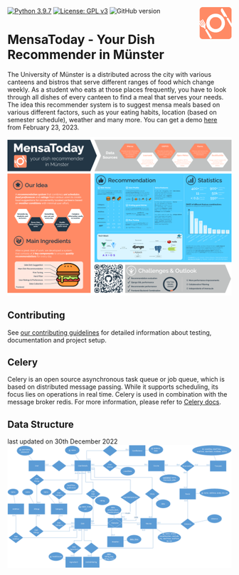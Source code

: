 [![Python 3.9.7](https://img.shields.io/badge/python-3.9-orange.svg)](https://www.python.org/downloads/release/python-390/) [![License: GPL v3](https://img.shields.io/badge/License-GPLv3-blue.svg)](https://www.gnu.org/licenses/gpl-3.0) ![GitHub version](https://img.shields.io/github/v/release/erikzimmermann/mensa-today?color=green&include_prereleases)
<img align="right" height="72px" src="https://raw.githubusercontent.com/MensaToday/mensa-today/development/frontend/src/assets/logo.png" />
# MensaToday - Your Dish Recommender in Münster

The University of Münster is a distributed across the city with various canteens and bistros that serve different ranges of food which change weekly. As a student who eats at those places frequently, you have to look through all dishes of every canteen to find a meal that serves your needs. The idea this recommender system is to suggest mensa meals based on various different factors, such as your eating habits, location (based on semester schedule), weather and many more. You can get a demo [here](https://leogiesen.de/projects/MensaToday/MensaToday-Demo-2023-02-23.mp4) from February 23, 2023.

![Poster](poster.svg)
## Contributing
See [our contributing guidelines](https://github.com/erikzimmermann/mensa-today/blob/development/CONTRIBUTING.md) for detailed information about testing, documentation and project setup.

## Celery

Celery is an open source asynchronous task queue or job queue, which is based on distributed message passing. While it supports scheduling, its focus lies on operations in real time. Celery is used in combination with the message broker redis. For more information, please refer to  [Celery docs](https://docs.celeryq.dev/en/stable/).

## Data Structure
last updated on 30th December 2022
![erm](ERM.png)
